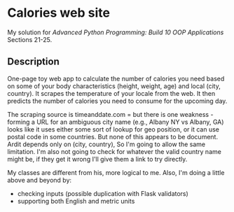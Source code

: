 # Calories web site 

My solution for *Advanced Python Programming: Build 10 OOP Applications* Sections 21-25.  

## Description
One-page toy web app to calculate the number of calories you need based on some of your body characteristics (height, weight, age) and local (city, country).  It scrapes the temperature of your locale from the web.  It then predicts the number of calories you need to consume for the upcoming day.

The scraping source is timeanddate.com = but there is one weakness - forming a URL for an ambiguous city name (e.g., Albany NY vs Albany, GA) looks like it uses either some sort of lookup for geo position, or it can use postal code in some countries.  But none of this appears to be document.  Ardit depends only on (city, country),  So I'm going to allow the same limitation.  I'm also not going to check for whatever the valid country name might be, if they get it wrong I'll give them a link to try directly.

My classes are different from his, more logical to me.  Also, I'm doing a little above and beyond by:
  - checking inputs (possible duplication with Flask validators)
  - supporting both English and metric units
